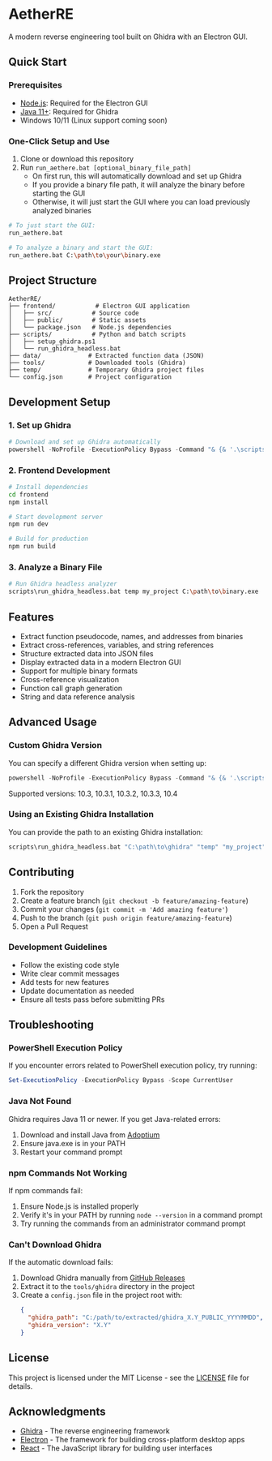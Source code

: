 # AetherRE

A modern reverse engineering tool built on Ghidra with an Electron GUI.

## Quick Start

### Prerequisites

- [Node.js](https://nodejs.org/): Required for the Electron GUI
- [Java 11+](https://adoptium.net/): Required for Ghidra
- Windows 10/11 (Linux support coming soon)

### One-Click Setup and Use

1. Clone or download this repository
2. Run `run_aethere.bat [optional_binary_file_path]`
   - On first run, this will automatically download and set up Ghidra
   - If you provide a binary file path, it will analyze the binary before starting the GUI
   - Otherwise, it will just start the GUI where you can load previously analyzed binaries

```bash
# To just start the GUI:
run_aethere.bat

# To analyze a binary and start the GUI:
run_aethere.bat C:\path\to\your\binary.exe
```

## Project Structure

```
AetherRE/
├── frontend/           # Electron GUI application
│   ├── src/           # Source code
│   ├── public/        # Static assets
│   └── package.json   # Node.js dependencies
├── scripts/           # Python and batch scripts
│   ├── setup_ghidra.ps1
│   └── run_ghidra_headless.bat
├── data/             # Extracted function data (JSON)
├── tools/            # Downloaded tools (Ghidra)
├── temp/             # Temporary Ghidra project files
└── config.json       # Project configuration
```

## Development Setup

### 1. Set up Ghidra

```powershell
# Download and set up Ghidra automatically
powershell -NoProfile -ExecutionPolicy Bypass -Command "& {& '.\scripts\setup_ghidra.ps1'}"
```

### 2. Frontend Development

```bash
# Install dependencies
cd frontend
npm install

# Start development server
npm run dev

# Build for production
npm run build
```

### 3. Analyze a Binary File

```bash
# Run Ghidra headless analyzer 
scripts\run_ghidra_headless.bat temp my_project C:\path\to\binary.exe
```

## Features

- Extract function pseudocode, names, and addresses from binaries
- Extract cross-references, variables, and string references
- Structure extracted data into JSON files
- Display extracted data in a modern Electron GUI
- Support for multiple binary formats
- Cross-reference visualization
- Function call graph generation
- String and data reference analysis

## Advanced Usage

### Custom Ghidra Version

You can specify a different Ghidra version when setting up:

```powershell
powershell -NoProfile -ExecutionPolicy Bypass -Command "& {& '.\scripts\setup_ghidra.ps1' -GhidraVersion '10.3'}"
```

Supported versions: 10.3, 10.3.1, 10.3.2, 10.3.3, 10.4

### Using an Existing Ghidra Installation

You can provide the path to an existing Ghidra installation:

```bash
scripts\run_ghidra_headless.bat "C:\path\to\ghidra" "temp" "my_project" "C:\path\to\binary.exe"
```

## Contributing

1. Fork the repository
2. Create a feature branch (`git checkout -b feature/amazing-feature`)
3. Commit your changes (`git commit -m 'Add amazing feature'`)
4. Push to the branch (`git push origin feature/amazing-feature`)
5. Open a Pull Request

### Development Guidelines

- Follow the existing code style
- Write clear commit messages
- Add tests for new features
- Update documentation as needed
- Ensure all tests pass before submitting PRs

## Troubleshooting

### PowerShell Execution Policy

If you encounter errors related to PowerShell execution policy, try running:

```powershell
Set-ExecutionPolicy -ExecutionPolicy Bypass -Scope CurrentUser
```

### Java Not Found

Ghidra requires Java 11 or newer. If you get Java-related errors:
1. Download and install Java from [Adoptium](https://adoptium.net/)
2. Ensure java.exe is in your PATH
3. Restart your command prompt

### npm Commands Not Working

If npm commands fail:
1. Ensure Node.js is installed properly
2. Verify it's in your PATH by running `node --version` in a command prompt
3. Try running the commands from an administrator command prompt

### Can't Download Ghidra

If the automatic download fails:
1. Download Ghidra manually from [GitHub Releases](https://github.com/NationalSecurityAgency/ghidra/releases)
2. Extract it to the `tools/ghidra` directory in the project
3. Create a `config.json` file in the project root with:
   ```json
   {
     "ghidra_path": "C:/path/to/extracted/ghidra_X.Y_PUBLIC_YYYYMMDD",
     "ghidra_version": "X.Y"
   }
   ```

## License

This project is licensed under the MIT License - see the [LICENSE](LICENSE) file for details.

## Acknowledgments

- [Ghidra](https://github.com/NationalSecurityAgency/ghidra) - The reverse engineering framework
- [Electron](https://www.electronjs.org/) - The framework for building cross-platform desktop apps
- [React](https://reactjs.org/) - The JavaScript library for building user interfaces
